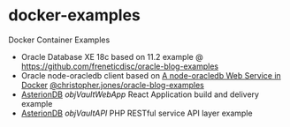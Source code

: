 # docker-examples
Docker Container Examples
* Oracle Database XE 18c based on 11.2 example @ https://github.com/freneticdisc/oracle-blog-examples
* Oracle node-oracledb client based on [A node-oracledb Web Service in Docker](https://blogs.oracle.com/opal/a-node-oracledb-web-service-in-docker) [@christopher.jones/oracle-blog-examples](https://blogs.oracle.com/author/christopher-jones)
* [AsterionDB](https://www.asteriondb.com) *objVaultWebApp* React Application build and delivery example
* [AsterionDB](https://www.asteriondb.com) *objVaultAPI* PHP RESTful service API layer example
